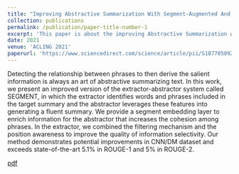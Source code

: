 ```yaml
---
title: "Improving Abstractive Summarization With Segment-Augmented And Position-Awareness"
collection: publications
permalink: /publication/paper-title-number-1
excerpt: 'This paper is about the improving Abstractive Summarization without using Pre-trained LM.'
date: 2021
venue: 'ACLING 2021'
paperurl: 'https://www.sciencedirect.com/science/article/pii/S1877050921011960'
---
```

Detecting the relationship between phrases to then derive the salient information is always an art of abstractive summarizing text. In this work, we present an improved version of the extractor-abstractor system called SEGMENT, in which the extractor identifies words and phrases included in the target summary and the abstractor leverages these features into generating a fluent summary. We provide a segment embedding layer to enrich information for the abstractor that increases the cohesion among phrases. In the extractor, we combined the filtering mechanism and the position awareness to improve the quality of information selectivity. Our method demonstrates potential improvements in CNN/DM dataset and exceeds state-of-the-art 5.1% in ROUGE-1 and 5% in ROUGE-2.


[pdf](https://www.sciencedirect.com/science/article/pii/S1877050921011960)
